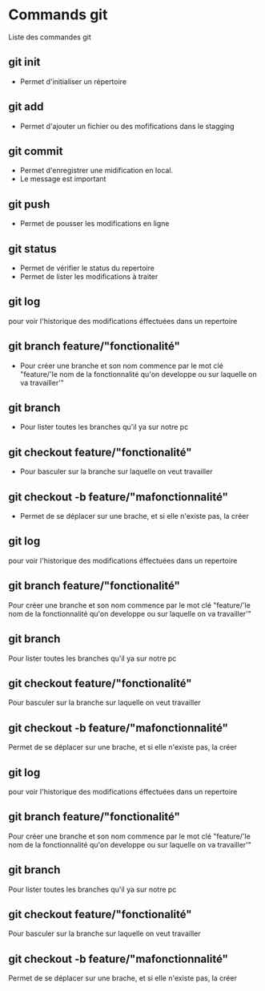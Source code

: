 # Commands git

Liste des commandes git

## git init
- Permet d'initialiser un répertoire

## git add
- Permet d'ajouter un fichier ou des mofifications dans le stagging

## git commit
- Permet d'enregistrer une midification en local.
- Le message est important

## git push
- Permet de pousser les modifications en ligne

## git status
- Permet de vérifier le status du repertoire
- Permet de lister les modifications à traiter

## git log
pour voir l'historique des modifications éffectuées dans un repertoire

## git branch feature/"fonctionalité"
- Pour créer une branche et son nom commence par le mot clé "feature/'le nom de la fonctionnalité qu'on developpe ou sur laquelle on va travailler'"

## git branch
- Pour lister toutes les branches qu'il ya sur notre pc

## git checkout feature/"fonctionalité"
- Pour basculer sur la branche sur laquelle on veut travailler

## git checkout -b feature/"mafonctionnalité"
- Permet de se déplacer sur une brache, et si elle n'existe pas, la créer


## git log
pour voir l'historique des modifications éffectuées dans un repertoire

## git branch feature/"fonctionalité"
Pour créer une branche et son nom commence par le mot clé "feature/'le nom de la fonctionnalité qu'on developpe ou sur laquelle on va travailler'"

## git branch
Pour lister toutes les branches qu'il ya sur notre pc

## git checkout feature/"fonctionalité"
Pour basculer sur la branche sur laquelle on veut travailler

## git checkout -b feature/"mafonctionnalité"
Permet de se déplacer sur une brache, et si elle n'existe pas, la créer


## git log
pour voir l'historique des modifications éffectuées dans un repertoire

## git branch feature/"fonctionalité"
Pour créer une branche et son nom commence par le mot clé "feature/'le nom de la fonctionnalité qu'on developpe ou sur laquelle on va travailler'"

## git branch
Pour lister toutes les branches qu'il ya sur notre pc

## git checkout feature/"fonctionalité"
Pour basculer sur la branche sur laquelle on veut travailler

## git checkout -b feature/"mafonctionnalité"
Permet de se déplacer sur une brache, et si elle n'existe pas, la créer


